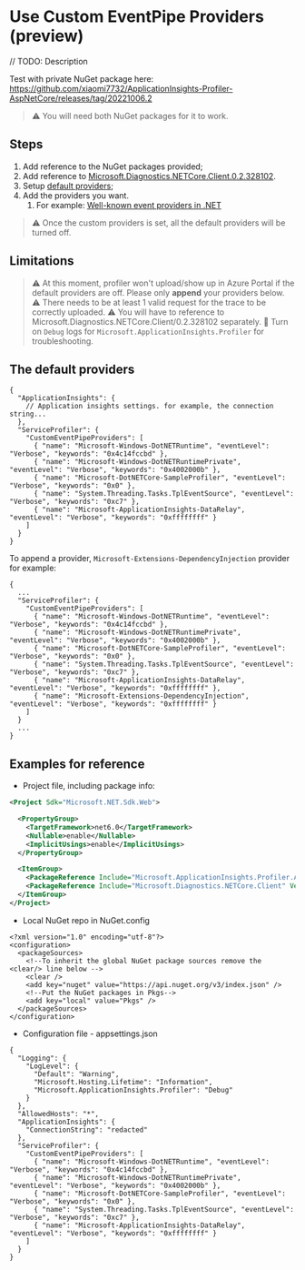 # Use Custom EventPipe Providers (preview)

// TODO: Description

Test with private NuGet package here:
https://github.com/xiaomi7732/ApplicationInsights-Profiler-AspNetCore/releases/tag/20221006.2

> ⚠️ You will need both NuGet packages for it to work.

## Steps

1. Add reference to the NuGet packages provided;
2. Add reference to [Microsoft.Diagnostics.NETCore.Client.0.2.328102](https://www.nuget.org/packages/Microsoft.Diagnostics.NETCore.Client/0.2.328102).   
4. Setup [default providers](#The-default-providers);
5. Add the providers you want.
   1. For example: [Well-known event providers in .NET](https://learn.microsoft.com/en-us/dotnet/core/diagnostics/well-known-event-providers)

> ⚠️ Once the custom providers is set, all the default providers will be turned off.

## Limitations

> ⚠️ At this moment, profiler won't upload/show up in Azure Portal if the default providers are off. Please only **append** your providers below.  
> ⚠️ There needs to be at least 1 valid request for the trace to be correctly uploaded.
> ⚠️ You will have to reference to Microsoft.Diagnostics.NETCore.Client/0.2.328102 separately.
> 🚩 Turn on `Debug` logs for `Microsoft.ApplicationInsights.Profiler` for troubleshooting.

## The default providers

```jsonc
{
  "ApplicationInsights": {
    // Application insights settings. for example, the connection string...
  },
  "ServiceProfiler": {
    "CustomEventPipeProviders": [
      { "name": "Microsoft-Windows-DotNETRuntime", "eventLevel": "Verbose", "keywords": "0x4c14fccbd" },
      { "name": "Microsoft-Windows-DotNETRuntimePrivate", "eventLevel": "Verbose", "keywords": "0x4002000b" },
      { "name": "Microsoft-DotNETCore-SampleProfiler", "eventLevel": "Verbose", "keywords": "0x0" },
      { "name": "System.Threading.Tasks.TplEventSource", "eventLevel": "Verbose", "keywords": "0xc7" },
      { "name": "Microsoft-ApplicationInsights-DataRelay", "eventLevel": "Verbose", "keywords": "0xffffffff" }
    ]
  }
}
```

To append a provider, `Microsoft-Extensions-DependencyInjection` provider for example:

```jsonc
{
  ...
  "ServiceProfiler": {
    "CustomEventPipeProviders": [
      { "name": "Microsoft-Windows-DotNETRuntime", "eventLevel": "Verbose", "keywords": "0x4c14fccbd" },
      { "name": "Microsoft-Windows-DotNETRuntimePrivate", "eventLevel": "Verbose", "keywords": "0x4002000b" },
      { "name": "Microsoft-DotNETCore-SampleProfiler", "eventLevel": "Verbose", "keywords": "0x0" },
      { "name": "System.Threading.Tasks.TplEventSource", "eventLevel": "Verbose", "keywords": "0xc7" },
      { "name": "Microsoft-ApplicationInsights-DataRelay", "eventLevel": "Verbose", "keywords": "0xffffffff" },
      { "name": "Microsoft-Extensions-DependencyInjection", "eventLevel": "Verbose", "keywords": "0xffffffff" }
    ]
  }
  ...
}
```

## Examples for reference

* Project file, including package info:

```xml
<Project Sdk="Microsoft.NET.Sdk.Web">

  <PropertyGroup>
    <TargetFramework>net6.0</TargetFramework>
    <Nullable>enable</Nullable>
    <ImplicitUsings>enable</ImplicitUsings>
  </PropertyGroup>

  <ItemGroup>
    <PackageReference Include="Microsoft.ApplicationInsights.Profiler.AspNetCore" Version="3.0.0-build-20221006.2" />
    <PackageReference Include="Microsoft.Diagnostics.NETCore.Client" Version="0.2.328102" />
  </ItemGroup>
</Project>
```

* Local NuGet repo in NuGet.config

```jsonc
<?xml version="1.0" encoding="utf-8"?>
<configuration>
  <packageSources>
    <!--To inherit the global NuGet package sources remove the <clear/> line below -->
    <clear />
    <add key="nuget" value="https://api.nuget.org/v3/index.json" />
    <!--Put the NuGet packages in Pkgs-->
    <add key="local" value="Pkgs" />
  </packageSources>
</configuration>
```

* Configuration file - appsettings.json

```jsonc
{
  "Logging": {
    "LogLevel": {
      "Default": "Warning",
      "Microsoft.Hosting.Lifetime": "Information",
      "Microsoft.ApplicationInsights.Profiler": "Debug"
    }
  },
  "AllowedHosts": "*",
  "ApplicationInsights": {
    "ConnectionString": "redacted"
  },
  "ServiceProfiler": {
    "CustomEventPipeProviders": [
      { "name": "Microsoft-Windows-DotNETRuntime", "eventLevel": "Verbose", "keywords": "0x4c14fccbd" },
      { "name": "Microsoft-Windows-DotNETRuntimePrivate", "eventLevel": "Verbose", "keywords": "0x4002000b" },
      { "name": "Microsoft-DotNETCore-SampleProfiler", "eventLevel": "Verbose", "keywords": "0x0" },
      { "name": "System.Threading.Tasks.TplEventSource", "eventLevel": "Verbose", "keywords": "0xc7" },
      { "name": "Microsoft-ApplicationInsights-DataRelay", "eventLevel": "Verbose", "keywords": "0xffffffff" }
    ]
  }
}
```
